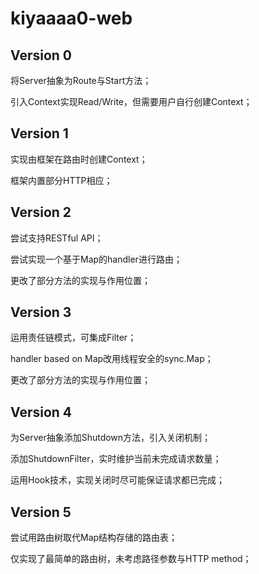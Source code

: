 # kiyaaaa0-web

## Version 0

将Server抽象为Route与Start方法；

引入Context实现Read/Write，但需要用户自行创建Context；

## Version 1

实现由框架在路由时创建Context；

框架内置部分HTTP相应；

## Version 2

尝试支持RESTful API；

尝试实现一个基于Map的handler进行路由；

更改了部分方法的实现与作用位置；

## Version 3

运用责任链模式，可集成Filter；

handler based on Map改用线程安全的sync.Map；

更改了部分方法的实现与作用位置；

## Version 4

为Server抽象添加Shutdown方法，引入关闭机制；

添加ShutdownFilter，实时维护当前未完成请求数量；

运用Hook技术，实现关闭时尽可能保证请求都已完成；

## Version 5

尝试用路由树取代Map结构存储的路由表；

仅实现了最简单的路由树，未考虑路径参数与HTTP method；
